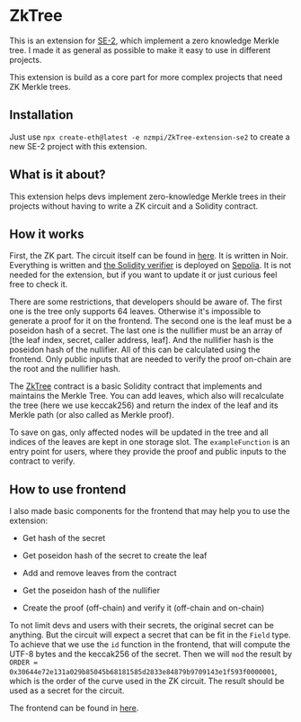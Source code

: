 # ZkTree

This is an extension for [SE-2](https://github.com/scaffold-eth/scaffold-eth-2), which implement a zero knowledge Merkle tree. 
I made it as general as possible to make it easy to use in different projects. 

This extension is build as a core part for more complex projects that need ZK Merkle trees. 

## Installation

Just use `npx create-eth@latest -e nzmpi/ZkTree-extension-se2` to create a new SE-2 project with this extension.

## What is it about?

This extension helps devs implement zero-knowledge Merkle trees in their projects without having to write a ZK circuit and a Solidity contract.

## How it works

First, the ZK part. The circuit itself can be found in [here](https://github.com/nzmpi/ZkTree-extension-se2/blob/master/extension/packages/hardhat/circuit/src/main.nr). It is written in Noir. Everything is written and [the Solidity verifier](https://github.com/nzmpi/ZkTree-extension-se2/blob/master/extension/packages/hardhat/contracts/UltraVerifier.sol) is deployed on [Sepolia](https://sepolia.etherscan.io/address/0x10440e2a89225cbc9d0c542d9d510744d94d9fbf). It is not needed for the extension, but if you want to update it or just curious feel free to check it.

There are some restrictions, that developers should be aware of. The first one is the tree only supports 64 leaves. Otherwise it's impossible to generate a proof for it on the frontend. The second one is the leaf must be a poseidon hash of a secret. The last one is the nullifier must be an array of [the leaf index, secret, caller address, leaf]. And the nullifier hash is the poseidon hash of the nullifier. All of this can be calculated using the frontend. Only public inputs that are needed to verify the proof on-chain are the root and the nullifier hash.

The [ZkTree](https://github.com/nzmpi/ZkTree-extension-se2/blob/master/extension/packages/hardhat/contracts/ZkTree.sol) contract is a basic Solidity contract that implements and maintains the Merkle Tree. You can add leaves, which also will recalculate the tree (here we use keccak256) and return the index of the leaf and its Merkle path (or also called as Merkle proof). 

To save on gas, only affected nodes will be updated in the tree and all indices of the leaves are kept in one storage slot. The `exampleFunction` is an entry point for users, where they provide the proof and public inputs to the contract to verify.

## How to use frontend

I also made basic components for the frontend that may help you to use the extension:

- Get hash of the secret

- Get poseidon hash of the secret to create the leaf

- Add and remove leaves from the contract

- Get the poseidon hash of the nullifier

- Create the proof (off-chain) and verify it (off-chain and on-chain)

To not limit devs and users with their secrets, the original secret can be anything. But the circuit will expect a secret that can be fit in the `Field` type. To achieve that we use the `id` function in the frontend, that will compute the UTF-8 bytes and the keccak256 of the secret. Then we will `mod` the result by `ORDER = 0x30644e72e131a029b85045b68181585d2833e84879b9709143e1f593f0000001`, which is the order of the curve used in the ZK circuit. The result should be used as a secret for the circuit.

The frontend can be found in [here](https://github.com/nzmpi/ZkTree-extension-se2/blob/master/extension/packages/nextjs/app/ZkTree/page.tsx).
